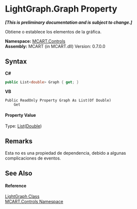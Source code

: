 # LightGraph.Graph Property 
 _**\[This is preliminary documentation and is subject to change.\]**_

Obtiene o establece los elementos de la gráfica.

**Namespace:**&nbsp;<a href="1c9d7a8e-81d4-838a-f87d-7379b253b6ce">MCART.Controls</a><br />**Assembly:**&nbsp;MCART (in MCART.dll) Version: 0.7.0.0

## Syntax

**C#**<br />
``` C#
public List<double> Graph { get; }
```

**VB**<br />
``` VB
Public ReadOnly Property Graph As List(Of Double)
	Get
```


#### Property Value
Type: <a href="e472f890-0d94-e75b-9f29-f49cc04a830f">List</a>(<a href="http://msdn2.microsoft.com/es-es/library/643eft0t" target="_blank">Double</a>)

## Remarks
Esta no es una propiedad de dependencia, debido a algunas complicaciones de eventos.

## See Also


#### Reference
<a href="f400f8f7-1065-2800-6141-c19ec74de27c">LightGraph Class</a><br /><a href="1c9d7a8e-81d4-838a-f87d-7379b253b6ce">MCART.Controls Namespace</a><br />
